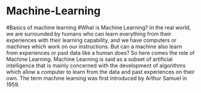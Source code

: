 # Machine-Learning
#Basics of machine learning
#What is Machine Learning?
In the real world, we are surrounded by humans who can learn everything from their experiences with their learning capability, and we have computers or machines which work on our instructions. But can a machine also learn from experiences or past data like a human does? So here comes the role of Machine Learning.
Machine Learning is said as a subset of artificial intelligence that is mainly concerned with the development of algorithms which allow a computer to learn from the data and past experiences on their own. The term machine learning was first introduced by Arthur Samuel in 1959.
